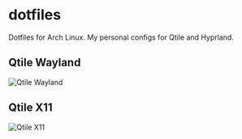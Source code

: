 # dotfiles

Dotfiles for Arch Linux.  My personal configs for Qtile and Hyprland.

## Qtile Wayland
![Qtile Wayland](https://github.com/wingej0/dotfiles/blob/main/screenshots/qtile-wayland.png)

## Qtile X11
![Qtile X11](https://github.com/wingej0/dotfiles/blob/main/screenshots/qtile-x11.png)
